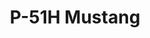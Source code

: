 ---
layout: product
title: "P-51H Mustang"
price: "5700" 
desc: "Maketa"
img_path: "/assets/img/MSVIT4817.webp"
brand: "ModelSvit"
available: false
special_offer: false
new: false
soon: true
cat: "010000"
subcat: "015600"
subsubcat: "0N/A"
sifra: "MSVIT4817"
popular: false
---